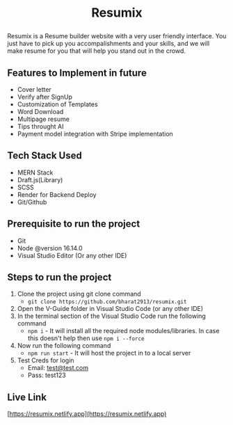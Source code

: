 # <p align="center">Resumix</p>

Resumix is a Resume builder website with a very user friendly interface. You just have to pick up you accompalishments and your skills, and we will make resume for you that will help you stand out in the crowd.

## Features to Implement in future
- Cover letter
- Verify after SignUp
- Customization of Templates
- Word Download 
-  Multipage resume 
- Tips throught AI
- Payment model integration with Stripe implementation

## Tech Stack Used
- MERN Stack
- Draft.js(Library)
- SCSS
- Render for Backend Deploy
- Git/Github

## Prerequisite to run the project 
- Git
- Node @version 16.14.0
- Visual Studio Editor (Or any other IDE)

## Steps to run the project
1. Clone the project using git clone command
    - ```git clone https://github.com/bharat2913/resumix.git```
2. Open the V-Guide folder in Visual Studio Code (or any other IDE)
3. In the terminal section of the Visual Studio Code run the following command 
   - ```npm i``` - It will install all the required node modules/libraries. In case this doesn't help then use ```npm i --force```
4. Now run the following command
   - ```npm run start``` - It will host the project in to a local server
5. Test Creds for login
    - Email: test@test.com
    - Pass: test123

## Live Link
[https://resumix.netlify.app](https://resumix.netlify.app)
